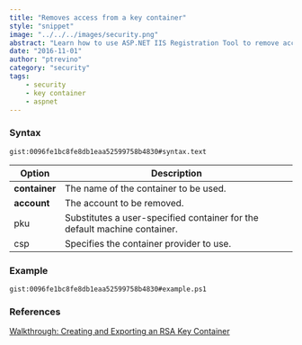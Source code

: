 ```yaml
---
title: "Removes access from a key container"
style: "snippet"
image: "../../../images/security.png"
abstract: "Learn how to use ASP.NET IIS Registration Tool to remove access from a RSA key container."
date: "2016-11-01"
author: "ptrevino"
category: "security"
tags:
    - security
    - key container
    - aspnet
---
```


<!-- start:abstract -->

### Syntax

`gist:0096fe1bc8fe8db1eaa52599758b4830#syntax.text`

| Option         | Description                                                               |
| -------------- | ------------------------------------------------------------------------- |
| **container**  | The name of the container to be used.                                     |
| **account**    | The account to be removed.                                                |
| pku            | Substitutes a user-specified container for the default machine container. |
| csp <provider> | Specifies the container provider to use.                                  |

<!-- end:abstract -->

### Example

`gist:0096fe1bc8fe8db1eaa52599758b4830#example.ps1`

### References
[Walkthrough: Creating and Exporting an RSA Key Container](https://msdn.microsoft.com/en-us/library/2w117ede.aspx)
